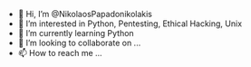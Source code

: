 - 👋 Hi, I’m @NikolaosPapadonikolakis
- 👀 I’m interested in Python, Pentesting, Ethical Hacking, Unix
- 🌱 I’m currently learning Python
- 💞️ I’m looking to collaborate on ...
- 📫 How to reach me ...

<!---
NikolaosPapadonikolakis/NikolaosPapadonikolakis is a ✨ special ✨ repository because its `README.md` (this file) appears on your GitHub profile.
You can click the Preview link to take a look at your changes.
--->
